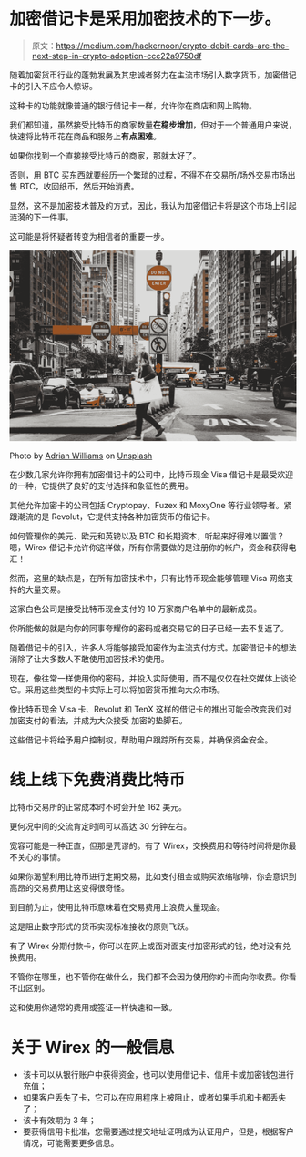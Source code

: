 # 加密借记卡是采用加密技术的下一步。

> 原文：<https://medium.com/hackernoon/crypto-debit-cards-are-the-next-step-in-crypto-adoption-ccc22a9750df>

随着加密货币行业的蓬勃发展及其忠诚者努力在主流市场引入数字货币，加密借记卡的引入不应令人惊讶。

这种卡的功能就像普通的银行借记卡一样，允许你在商店和网上购物。

我们都知道，虽然接受比特币的商家数量**在稳步增加**，但对于一个普通用户来说，快速将比特币花在商品和服务上**有点困难**。

如果你找到一个直接接受比特币的商家，那就太好了。

否则，用 BTC 买东西就要经历一个繁琐的过程，不得不在交易所/场外交易市场出售 BTC，收回纸币，然后开始消费。

显然，这不是加密技术普及的方式，因此，我认为加密借记卡将是这个市场上引起涟漪的下一件事。

这可能是将怀疑者转变为相信者的重要一步。

![](img/0b54cea25fd8613d28bab033c0470598.png)

Photo by [Adrian Williams](https://unsplash.com/photos/AU07BMLW1NA?utm_source=unsplash&utm_medium=referral&utm_content=creditCopyText) on [Unsplash](https://unsplash.com/search/photos/city-life?utm_source=unsplash&utm_medium=referral&utm_content=creditCopyText)

在少数几家允许你拥有加密借记卡的公司中，比特币现金 Visa 借记卡是最受欢迎的一种，它提供了良好的支付选择和象征性的费用。

其他允许加密卡的公司包括 Cryptopay、Fuzex 和 MoxyOne 等行业领导者。紧跟潮流的是 Revolut，它提供支持各种加密货币的借记卡。

如何管理你的美元、欧元和英镑以及 BTC 和长期资本，听起来好得难以置信？嗯，Wirex 借记卡允许你这样做，所有你需要做的是注册你的帐户，资金和获得电汇！

然而，这里的缺点是，在所有加密技术中，只有比特币现金能够管理 Visa 网络支持的大量交易。

这家白色公司是接受比特币现金支付的 10 万家商户名单中的最新成员。

你所能做的就是向你的同事夸耀你的密码或者交易它的日子已经一去不复返了。

随着借记卡的引入，许多人将能够接受加密作为主流支付方式。加密借记卡的想法消除了让大多数人不敢使用加密技术的使用。

现在，像往常一样使用你的密码，并投入实际使用，而不是仅仅在社交媒体上谈论它。采用这些类型的卡实际上可以将加密货币推向大众市场。

像比特币现金 Visa 卡、Revolut 和 TenX 这样的借记卡的推出可能会改变我们对加密支付的看法，并成为大众接受
加密的垫脚石。

这些借记卡将给予用户控制权，帮助用户跟踪所有交易，并确保资金安全。

# 线上线下免费消费比特币

比特币交易所的正常成本时不时会升至 162 美元。

更何况中间的交流肯定时间可以高达 30 分钟左右。

宽容可能是一种正直，但那是荒谬的。有了 Wirex，交换费用和等待时间将是你最不关心的事情。

如果你渴望利用比特币进行定期交易，比如支付租金或购买浓缩咖啡，你会意识到高昂的交易费用让这变得很奇怪。

到目前为止，使用比特币意味着在交易费用上浪费大量现金。

这是阻止数字形式的货币实现标准接收的原则飞跃。

有了 Wirex 分期付款卡，你可以在网上或面对面支付加密形式的钱，绝对没有兑换费用。

不管你在哪里，也不管你在做什么，我们都不会因为使用你的卡而向你收费。你看不出区别。

这和使用你通常的费用或签证一样快速和一致。

# 关于 Wirex 的一般信息

*   该卡可以从银行账户中获得资金，也可以使用借记卡、信用卡或加密钱包进行充值；
*   如果客户丢失了卡，它可以在应用程序上被阻止，或者如果手机和卡都丢失了；
*   该卡有效期为 3 年；
*   要获得信用卡批准，您需要通过提交地址证明成为认证用户，但是，根据客户情况，可能需要更多信息。